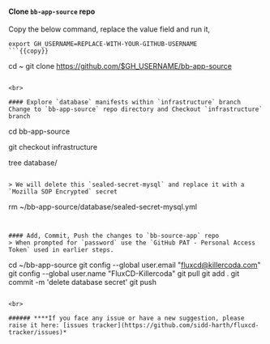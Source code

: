 #### Clone `bb-app-source` repo
Copy the below command, replace the value field and run it,

```
export GH_USERNAME=REPLACE-WITH-YOUR-GITHUB-USERNAME
```{{copy}}

```
cd ~
git clone https://github.com/$GH_USERNAME/bb-app-source
```{{exec}}

<br>

#### Explore `database` manifests within `infrastructure` branch 
Change to `bb-app-source` repo directory and Checkout `infrastructure` branch

```
cd bb-app-source

git checkout infrastructure

tree database/
```{{exec}}

> We will delete this `sealed-secret-mysql` and replace it with a `Mozilla SOP Encrypted` secret

```
rm ~/bb-app-source/database/sealed-secret-mysql.yml
```{{exec}}


#### Add, Commit, Push the changes to `bb-source-app` repo
> When prompted for `password` use the `GitHub PAT - Personal Access Token` used in earlier steps.

```
cd ~/bb-app-source
git config --global user.email "fluxcd@killercoda.com"
git config --global user.name "FluxCD-Killercoda"
git pull
git add .
git commit -m 'delete database secret'
git push
```{{exec}}

<br>

###### ****If you face any issue or have a new suggestion, please raise it here: [issues tracker](https://github.com/sidd-harth/fluxcd-tracker/issues)*